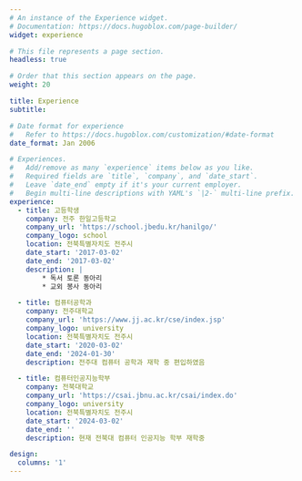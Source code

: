 ```yaml
---
# An instance of the Experience widget.
# Documentation: https://docs.hugoblox.com/page-builder/
widget: experience

# This file represents a page section.
headless: true

# Order that this section appears on the page.
weight: 20

title: Experience
subtitle:

# Date format for experience
#   Refer to https://docs.hugoblox.com/customization/#date-format
date_format: Jan 2006

# Experiences.
#   Add/remove as many `experience` items below as you like.
#   Required fields are `title`, `company`, and `date_start`.
#   Leave `date_end` empty if it's your current employer.
#   Begin multi-line descriptions with YAML's `|2-` multi-line prefix.
experience:
  - title: 고등학생
    company: 전주 한일고등학교
    company_url: 'https://school.jbedu.kr/hanilgo/'
    company_logo: school
    location: 전북특별자치도 전주시
    date_start: '2017-03-02'
    date_end: '2017-03-02'
    description: |
        * 독서 토론 동아리
        * 교외 봉사 동아리

  - title: 컴퓨터공학과
    company: 전주대학교
    company_url: 'https://www.jj.ac.kr/cse/index.jsp'
    company_logo: university
    location: 전북특별자치도 전주시
    date_start: '2020-03-02'
    date_end: '2024-01-30'
    description: 전주대 컴퓨터 공학과 재학 중 편입하였음

  - title: 컴퓨터인공지능학부
    company: 전북대학교
    company_url: 'https://csai.jbnu.ac.kr/csai/index.do'
    company_logo: university
    location: 전북특별자치도 전주시
    date_start: '2024-03-02'
    date_end: ''
    description: 현재 전북대 컴퓨터 인공지능 학부 재학중

design:
  columns: '1'
---
```

